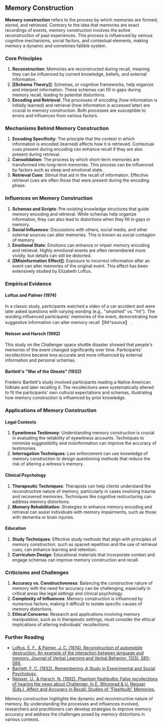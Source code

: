 ## Memory Construction

**Memory construction** refers to the process by which memories are formed, stored, and retrieved. Contrary to the idea that memories are exact recordings of events, memory construction involves the active reconstruction of past experiences. This process is influenced by various cognitive mechanisms, social factors, and contextual elements, making memory a dynamic and sometimes fallible system.

### Core Principles

1. **Reconstruction**: Memories are reconstructed during recall, meaning they can be influenced by current knowledge, beliefs, and external information.
2. **[[Schema Theory]]**: Schemas, or cognitive frameworks, help organize and interpret information. These schemas can fill in gaps during memory recall, leading to potential distortions.
3. **Encoding and Retrieval**: The processes of encoding (how information is initially learned) and retrieval (how information is accessed later) are crucial to memory construction. Both processes are susceptible to errors and influences from various factors.

### Mechanisms Behind Memory Construction

1. **Encoding Specificity**: The principle that the context in which information is encoded (learned) affects how it is retrieved. Contextual cues present during encoding can enhance recall if they are also present during retrieval.
2. **Consolidation**: The process by which short-term memories are transformed into long-term memories. This process can be influenced by factors such as sleep and emotional state.
3. **Retrieval Cues**: Stimuli that aid in the recall of information. Effective retrieval cues are often those that were present during the encoding phase.

### Influences on Memory Construction

1. **Schemas and Scripts**: Pre-existing knowledge structures that guide memory encoding and retrieval. While schemas help organize information, they can also lead to distortions when they fill in gaps in memory.
2. **Social Influences**: Discussions with others, social media, and other external sources can alter memories. This is known as social contagion of memory.
3. **Emotional State**: Emotions can enhance or impair memory encoding and retrieval. Highly emotional events are often remembered more vividly, but details can still be distorted.
4. **[[Misinformation Effect]]**: Exposure to incorrect information after an event can alter memories of the original event. This effect has been extensively studied by Elizabeth Loftus.

### Empirical Evidence

#### Loftus and Palmer (1974)

In a classic study, participants watched a video of a car accident and were later asked questions with varying wording (e.g., "smashed" vs. "hit"). The wording influenced participants' memories of the event, demonstrating how suggestive information can alter memory recall【94†source】 .

#### Neisser and Harsch (1992)

This study on the Challenger space shuttle disaster showed that people's memories of the event changed significantly over time. Participants' recollections became less accurate and more influenced by external information and personal schemas.

#### Bartlett's "War of the Ghosts" (1932)

Frederic Bartlett's study involved participants reading a Native American folktale and later recalling it. The recollections were systematically altered to fit the participants' own cultural expectations and schemas, illustrating how memory construction is influenced by prior knowledge.

### Applications of Memory Construction

#### Legal Contexts

1. **Eyewitness Testimony**: Understanding memory construction is crucial in evaluating the reliability of eyewitness accounts. Techniques to minimize suggestibility and misinformation can improve the accuracy of testimonies.
2. **Interrogation Techniques**: Law enforcement can use knowledge of memory construction to design questioning methods that reduce the risk of altering a witness's memory.

#### Clinical Psychology

1. **Therapeutic Techniques**: Therapists can help clients understand the reconstructive nature of memory, particularly in cases involving trauma and recovered memories. Techniques like cognitive restructuring can address memory distortions.
2. **Memory Rehabilitation**: Strategies to enhance memory encoding and retrieval can assist individuals with memory impairments, such as those with dementia or brain injuries.

#### Education

1. **Study Techniques**: Effective study methods that align with principles of memory construction, such as spaced repetition and the use of retrieval cues, can enhance learning and retention.
2. **Curriculum Design**: Educational materials that incorporate context and engage schemas can improve memory construction and recall.

### Criticisms and Challenges

1. **Accuracy vs. Constructiveness**: Balancing the constructive nature of memory with the need for accuracy can be challenging, especially in critical areas like legal settings and clinical psychology.
2. **Complexity of Influences**: Memory construction is influenced by numerous factors, making it difficult to isolate specific causes of memory distortions.
3. **Ethical Concerns**: Research and applications involving memory manipulation, such as in therapeutic settings, must consider the ethical implications of altering individuals' recollections.

### Further Reading

- [Loftus, E. F., & Palmer, J. C. (1974). Reconstruction of automobile destruction: An example of the interaction between language and memory. Journal of Verbal Learning and Verbal Behavior, 13(5), 585-589.](https://www.sciencedirect.com/science/article/abs/pii/S0022537174800113)
- [Bartlett, F. C. (1932). Remembering: A Study in Experimental and Social Psychology.](https://www.cambridge.org/core/books/remembering/35BD3E3FF29601AB3B3DD1D6DFBDABA4)
- [Neisser, U., & Harsch, N. (1992). Phantom flashbulbs: False recollections of hearing the news about Challenger. In E. Winograd & U. Neisser (Eds.), Affect and Accuracy in Recall: Studies of “Flashbulb” Memories.](https://psycnet.apa.org/record/1992-97629-007)

Memory construction highlights the dynamic and reconstructive nature of memory. By understanding the processes and influences involved, researchers and practitioners can develop strategies to improve memory accuracy and address the challenges posed by memory distortions in various contexts.
